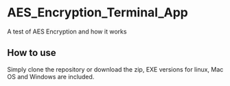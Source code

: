 # AES_Encryption_Terminal_App
A test of AES Encryption and how it works

## How to use
Simply clone the repository or download the zip, EXE versions for linux, Mac OS and Windows are included.
